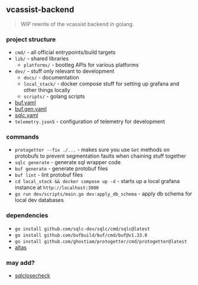 ## vcassist-backend

> WIP rewrite of the vcassist backend in golang.

### project structure

- `cmd/` - all official entrypoints/build targets
- `lib/` - shared libraries
   - `platforms/` - bootleg APIs for various platforms
- `dev/` - stuff only relevant to development
   - `docs/` - documentation
   - `local_stack/` - docker compose stuff for setting up grafana and other things locally
   - `scripts/` - golang scripts
- [buf.yaml](https://buf.build/docs/configuration/v2/buf-gen-yaml)
- [buf.gen.yaml](https://buf.build/docs/configuration/v2/buf-gen-yaml)
- [sqlc.yaml](https://docs.sqlc.dev/en/latest/reference/config.html)
- `telemetry.json5` - configuration of telemetry for development

### commands

- `protogetter --fix ./...` - makes sure you use `Get` methods on protobufs to prevent segmentation faults when chaining stuff together
- `sqlc generate` - generate sql wrapper code
- `buf generate` - generate protobuf files
- `buf lint` - lint protobuf files
- `cd local_stack && docker compose up -d` - starts up a local grafana instance at `http://localhost:3000`
- `go run dev/scripts/main.go dev:apply_db_schema` - apply db schema for local dev databases

### dependencies

- `go install github.com/sqlc-dev/sqlc/cmd/sqlc@latest`
- `go install github.com/bufbuild/buf/cmd/buf@v1.33.0`
- `go install github.com/ghostiam/protogetter/cmd/protogetter@latest`
- [altas](https://atlasgo.io/getting-started#installation)

### may add?

- [sqlclosecheck](https://github.com/ryanrolds/sqlclosecheck)

